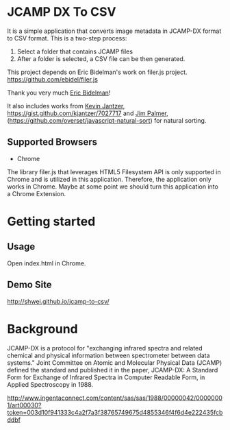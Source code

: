 JCAMP DX To CSV
============

It is a simple application that converts image metadata in JCAMP-DX format to CSV format. This is a two-step process:
1. Select a folder that contains JCAMP files
2. After a folder is selected, a CSV file can be then generated.

This project depends on Eric Bidelman's work on filer.js project. https://github.com/ebidel/filer.js

Thank you very much [Eric Bidelman](https://github.com/ebidel)!

It also includes works from [Kevin Jantzer](https://github.com/kjantzer), <https://gist.github.com/kjantzer/7027717> and [Jim Palmer](https://github.com/overset),
(https://github.com/overset/javascript-natural-sort) for natural sorting.


Supported Browsers
------------------

* Chrome

The library filer.js that leverages HTML5 Filesystem API is only supported in Chrome and is utilized in this application. Therefore, the application only works
in Chrome. Maybe at some point we should turn this application into a Chrome Extension.

Getting started
=======

Usage
-----
Open index.html in Chrome.

Demo Site
-----
http://shwei.github.io/jcamp-to-csv/

Background
=======
JCAMP-DX is a protocol for "exchanging infrared spectra and related chemical and physical information between
spectrometer between data systems." Joint Committee on Atomic and Molecular Physical Data (JCAMP) defined the standard
and published it in the paper, JCAMP-DX: A Standard Form for Exchange of Infrared Spectra in Computer Readable Form, in
 Applied Spectroscopy in 1988.

http://www.ingentaconnect.com/content/sas/sas/1988/00000042/00000001/art00030?token=003d10f941333c4a2f7a3f38765749675d4855346f4f6d4e222435fcbddbf
